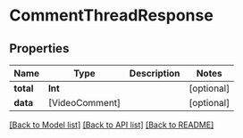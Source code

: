 # CommentThreadResponse

## Properties
Name | Type | Description | Notes
------------ | ------------- | ------------- | -------------
**total** | **Int** |  | [optional] 
**data** | [VideoComment] |  | [optional] 

[[Back to Model list]](../README.md#documentation-for-models) [[Back to API list]](../README.md#documentation-for-api-endpoints) [[Back to README]](../README.md)


